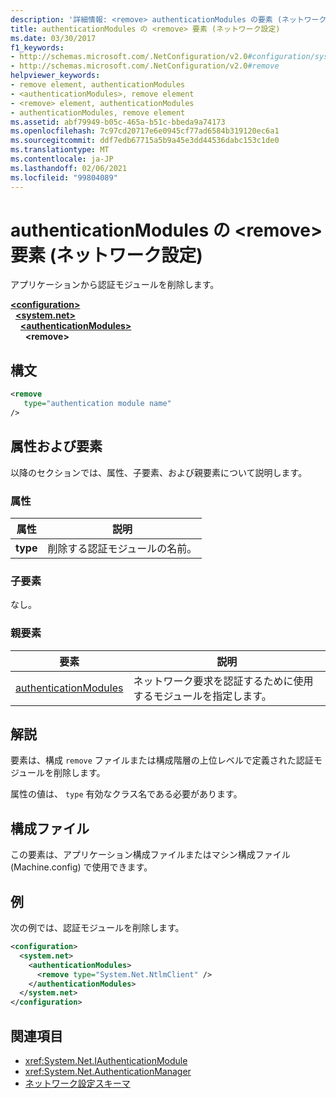 ```yaml
---
description: '詳細情報: <remove> authenticationModules の要素 (ネットワーク設定)'
title: authenticationModules の <remove> 要素 (ネットワーク設定)
ms.date: 03/30/2017
f1_keywords:
- http://schemas.microsoft.com/.NetConfiguration/v2.0#configuration/system.net/authenticationModules/remove
- http://schemas.microsoft.com/.NetConfiguration/v2.0#remove
helpviewer_keywords:
- remove element, authenticationModules
- <authenticationModules>, remove element
- <remove> element, authenticationModules
- authenticationModules, remove element
ms.assetid: abf79949-b05c-465a-b51c-bbeda9a74173
ms.openlocfilehash: 7c97cd20717e6e0945cf77ad6584b319120ec6a1
ms.sourcegitcommit: ddf7edb67715a5b9a45e3dd44536dabc153c1de0
ms.translationtype: MT
ms.contentlocale: ja-JP
ms.lasthandoff: 02/06/2021
ms.locfileid: "99804089"
---
```

# <a name="remove-element-for-authenticationmodules-network-settings"></a>authenticationModules の \<remove> 要素 (ネットワーク設定)

アプリケーションから認証モジュールを削除します。  

[**\<configuration>**](../configuration-element.md)\
&nbsp;&nbsp;[**\<system.net>**](system-net-element-network-settings.md)\
&nbsp;&nbsp;&nbsp;&nbsp;[**\<authenticationModules>**](authenticationmodules-element-network-settings.md)\
&nbsp;&nbsp;&nbsp;&nbsp;&nbsp;&nbsp;**\<remove>**

## <a name="syntax"></a>構文  
  
```xml  
<remove
   type="authentication module name"
/>  
```  
  
## <a name="attributes-and-elements"></a>属性および要素  

 以降のセクションでは、属性、子要素、および親要素について説明します。  
  
### <a name="attributes"></a>属性  
  
|**属性**|**説明**|  
|-------------------|---------------------|  
|**type**|削除する認証モジュールの名前。|  
  
### <a name="child-elements"></a>子要素  

 なし。  
  
### <a name="parent-elements"></a>親要素  
  
|**要素**|**説明**|  
|-----------------|---------------------|  
|[authenticationModules](authenticationmodules-element-network-settings.md)|ネットワーク要求を認証するために使用するモジュールを指定します。|  
  
## <a name="remarks"></a>解説  

 要素は、構成 `remove` ファイルまたは構成階層の上位レベルで定義された認証モジュールを削除します。  
  
 属性の値は、 `type` 有効なクラス名である必要があります。  
  
## <a name="configuration-files"></a>構成ファイル  

 この要素は、アプリケーション構成ファイルまたはマシン構成ファイル (Machine.config) で使用できます。  
  
## <a name="example"></a>例  

 次の例では、認証モジュールを削除します。  
  
```xml  
<configuration>  
  <system.net>  
    <authenticationModules>  
      <remove type="System.Net.NtlmClient" />  
    </authenticationModules>  
  </system.net>  
</configuration>  
```  
  
## <a name="see-also"></a>関連項目

- <xref:System.Net.IAuthenticationModule>
- <xref:System.Net.AuthenticationManager>
- [ネットワーク設定スキーマ](index.md)
